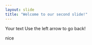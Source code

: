 ```yaml
---
layout: slide
title: "Welcome to our second slide!"
---
```

Your text
Use the left arrow to go back!
 
 
 nice
 
